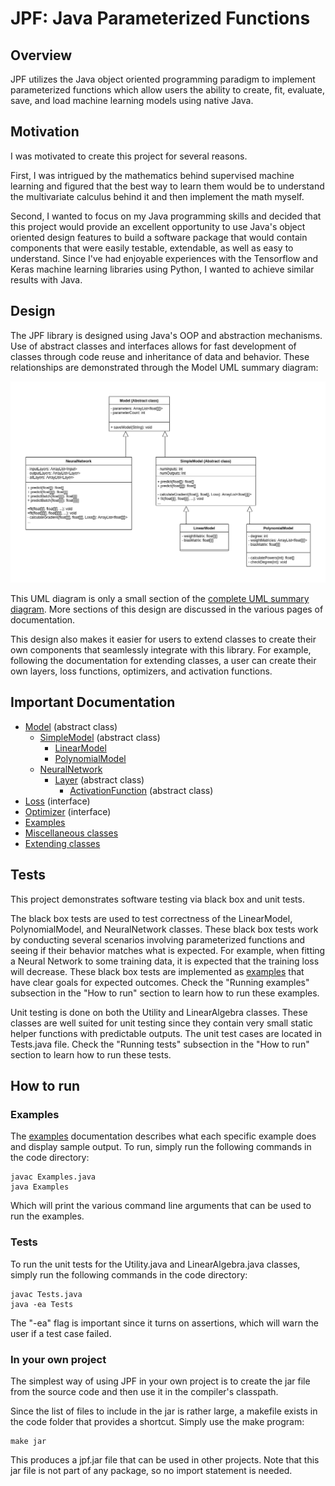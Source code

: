 # JPF: Java Parameterized Functions

## Overview

JPF utilizes the Java object oriented programming paradigm to implement parameterized functions which allow users the ability to create, fit, evaluate, save, and load machine learning models using native Java. 

## Motivation

I was motivated to create this project for several reasons.

First, I was intrigued by the mathematics behind supervised machine learning and figured that the best way to learn them would be to understand the 
multivariate calculus behind it and then implement the math myself.

Second, I wanted to focus on my Java programming skills and decided that this project would provide an excellent opportunity to use Java's object oriented
design features to build a software package that would contain components that were easily testable, extendable, as well as easy to understand. Since I've had
 enjoyable experiences with the Tensorflow and Keras machine learning libraries using Python, I wanted to achieve similar results with Java.

## Design

The JPF library is designed using Java's OOP and abstraction mechanisms. Use of abstract classes and interfaces allows for fast development of classes
through code reuse and inheritance of data and behavior. These relationships are demonstrated through the Model UML summary diagram:

![Model UML diagram](docs/images/uml_core.png)

This UML diagram is only a small section of the [complete UML summary diagram](docs/images/uml_all.png). More sections of this design are discussed
in the various pages of documentation.

This design also makes it easier for users to extend classes to create their own components that seamlessly integrate with this library. For example, following the
documentation for extending classes, a user can create their own layers, loss functions, optimizers, and activation functions.

## Important Documentation

- [Model](docs/Model.md) (abstract class)
    - [SimpleModel](docs/SimpleModel.md) (abstract class)
        - [LinearModel](docs/LinearModel.md)
        - [PolynomialModel](docs/PolynomialModel.md)
    - [NeuralNetwork](docs/NeuralNetwork.md)
        - [Layer](docs/Layer.md) (abstract class)
            - [ActivationFunction](docs/ActivationFunctions.md) (abstract class)
- [Loss](docs/Loss.md) (interface)
- [Optimizer](docs/Optimizer.md) (interface)
- [Examples](docs/Examples.md)
- [Miscellaneous classes](docs/Misc.md)
- [Extending classes](docs/ExtendingClasses.md)

## Tests

This project demonstrates software testing via black box and unit tests.

The black box tests are used to test correctness of the LinearModel, PolynomialModel, and NeuralNetwork classes.
These black box tests work by conducting several scenarios involving parameterized functions and seeing if their
behavior matches what is expected. For example, when fitting a Neural Network to some training data, it is expected
that the training loss will decrease. These black box tests are implemented as [examples](docs/Examples.md) that have clear goals for
expected outcomes. Check the "Running examples" subsection in the "How to run" section to learn how to run these examples.


Unit testing is done on both the Utility and LinearAlgebra classes. These classes are well suited for unit testing
since they contain very small static helper functions with predictable outputs. The unit test cases are located in
Tests.java file. Check the "Running tests" subsection in the "How to run" section to learn how to run these tests.

## How to run

### Examples

The [examples](docs/Examples.md) documentation describes what each specific example does and display sample output. To run, simply run the following commands in the code directory:

```
javac Examples.java
java Examples
```

Which will print the various command line arguments that can be used to run the examples.

### Tests

To run the unit tests for the Utility.java and LinearAlgebra.java classes, simply run the following commands in the code directory:

```
javac Tests.java
java -ea Tests
```

The "-ea" flag is important since it turns on assertions, which will warn the user if a test case failed.

### In your own project

The simplest way of using JPF in your own project is to create the jar file from the source code and then use it in the compiler's classpath.

Since the list of files to include in the jar is rather large, a makefile exists in the code folder that provides a shortcut. Simply use the make program:

```
make jar
```

This produces a jpf.jar file that can be used in other projects. Note that this jar file is not part of any package, so no import statement is needed.